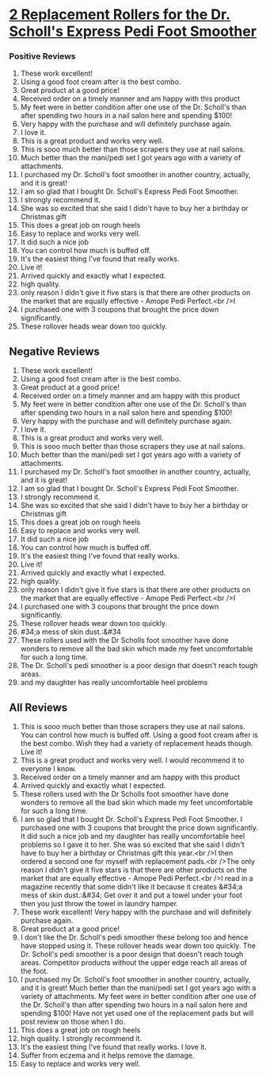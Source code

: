 # [2 Replacement Rollers for the Dr. Scholl&#x27;s Express Pedi Foot Smoother](https://products.checkmycream.com/products/2-Replacement-Rollers-for-the-Dr.-Scholl&#x27;s-Express-Pedi-Foot-Smoother.html)

### Positive Reviews

<ol>
      <li>These work excellent!</li>
      <li>Using a good foot cream after is the best combo.</li>
      <li>Great product at a good price!</li>
      <li>Received order on a timely manner and am happy with this product</li>
      <li>My feet were in better condition after one use of the Dr. Scholl&#x27;s than after spending two hours in a nail salon here and spending $100!  </li>
      <li>Very happy with the purchase and will definitely purchase again.</li>
      <li>I love it.</li>
      <li>This is a great product and  works very well.</li>
      <li>This is sooo much better than those scrapers they use at nail salons.</li>
      <li>Much better than the mani/pedi set I got years ago with a variety of attachments.  </li>
      <li>I purchased my Dr. Scholl&#x27;s foot smoother in another country, actually, and it is great!  </li>
      <li>I am so glad that I bought Dr. Scholl&#x27;s Express Pedi Foot Smoother.  </li>
      <li>I strongly recommend it.</li>
      <li>She was so excited that she said I didn&#x27;t have to buy her a birthday or Christmas gift</li>
      <li>This does a great job on rough heels</li>
      <li>Easy to replace and works very well.</li>
      <li>It did such a nice job</li>
      <li>You can control how much is buffed off.</li>
      <li>It&#x27;s the easiest thing I&#x27;ve found that really works.</li>
      <li>Live it!</li>
      <li>Arrived quickly and exactly what I expected.</li>
      <li>high quality.</li>
      <li>only reason I didn&#x27;t give it five stars is that there are other products on the market that are equally effective - Amope Pedi Perfect.&lt;br /&gt;I</li>
      <li>I purchased one with 3 coupons that brought the price down significantly.  </li>
      <li>These rollover heads wear down too quickly.</li>
</ol>


<h2>Negative Reviews</h2>
<ol>
<li> These work excellent!</li>
<li> Using a good foot cream after is the best combo.</li>
<li> Great product at a good price!</li>
<li> Received order on a timely manner and am happy with this product</li>
<li> My feet were in better condition after one use of the Dr. Scholl&#x27;s than after spending two hours in a nail salon here and spending $100!  </li>
<li> Very happy with the purchase and will definitely purchase again.</li>
<li> I love it.</li>
<li> This is a great product and  works very well.</li>
<li> This is sooo much better than those scrapers they use at nail salons.</li>
<li> Much better than the mani/pedi set I got years ago with a variety of attachments.  </li>
<li> I purchased my Dr. Scholl&#x27;s foot smoother in another country, actually, and it is great!  </li>
<li> I am so glad that I bought Dr. Scholl&#x27;s Express Pedi Foot Smoother.  </li>
<li> I strongly recommend it.</li>
<li> She was so excited that she said I didn&#x27;t have to buy her a birthday or Christmas gift</li>
<li> This does a great job on rough heels</li>
<li> Easy to replace and works very well.</li>
<li> It did such a nice job</li>
<li> You can control how much is buffed off.</li>
<li> It&#x27;s the easiest thing I&#x27;ve found that really works.</li>
<li> Live it!</li>
<li> Arrived quickly and exactly what I expected.</li>
<li> high quality.</li>
<li> only reason I didn&#x27;t give it five stars is that there are other products on the market that are equally effective - Amope Pedi Perfect.&lt;br /&gt;I</li>
<li> I purchased one with 3 coupons that brought the price down significantly.  </li>
<li> These rollover heads wear down too quickly.</li>
<li> #34;a mess of skin dust.:&amp;#34</li>
<li> These rollers used with the Dr Scholls foot smoother have done wonders to remove all the bad skin which made my feet uncomfortable for such a long time.</li>
<li> The Dr. Scholl&#x27;s pedi smoother is a poor design that doesn&#x27;t reach tough areas.</li>
<li> and my daughter has really uncomfortable heel problems</li>
</ol>

<h2>All Reviews</h2>

<ol>
    <li> This is sooo much better than those scrapers they use at nail salons. You can control how much is buffed off. Using a good foot cream after is the best combo. Wish they had a variety of replacement heads though. Live it!</li>
    <li> This is a great product and  works very well. I would recommend it to everyone I know.</li>
    <li> Received order on a timely manner and am happy with this product</li>
    <li> Arrived quickly and exactly what I expected.</li>
    <li> These rollers used with the Dr Scholls foot smoother have done wonders to remove all the bad skin which made my feet uncomfortable for such a long time.</li>
    <li> I am so glad that I bought Dr. Scholl&#x27;s Express Pedi Foot Smoother.  I purchased one with 3 coupons that brought the price down significantly.  It did such a nice job and my daughter has really uncomfortable heel problems so I gave it to her.  She was so excited that she said I didn&#x27;t have to buy her a birthday or Christmas gift this year.&lt;br /&gt;I then ordered a second one for myself with replacement pads.&lt;br /&gt;The only reason I didn&#x27;t give it five stars is that there are other products on the market that are equally effective - Amope Pedi Perfect.&lt;br /&gt;I read in a magazine recently that some didn&#x27;t like it because it creates &amp;#34;a mess of skin dust.:&amp;#34; Get over it and put a towel under your foot then you just throw the towel in laundry hamper.</li>
    <li> These work excellent! Very happy with the purchase and will definitely purchase again.</li>
    <li> Great product at a good price!</li>
    <li> I don&#x27;t like the Dr. Scholl&#x27;s pedi smoother these belong too and hence have stopped using it. These rollover heads wear down too quickly. The Dr. Scholl&#x27;s pedi smoother is a poor design that doesn&#x27;t reach tough areas. Competitor products without the upper edge reach all areas of the foot.</li>
    <li> I purchased my Dr. Scholl&#x27;s foot smoother in another country, actually, and it is great!  Much better than the mani/pedi set I got years ago with a variety of attachments.  My feet were in better condition after one use of the Dr. Scholl&#x27;s than after spending two hours in a nail salon here and spending $100!  Have not yet used one of the replacement pads but will post review on those when I do.</li>
    <li> This does a great job on rough heels</li>
    <li> high quality. I strongly recommend it.</li>
    <li> It&#x27;s the easiest thing I&#x27;ve found that really works. I love it.</li>
    <li> Suffer from eczema and it helps remove the damage.</li>
    <li> Easy to replace and works very well.</li>
</ol>




